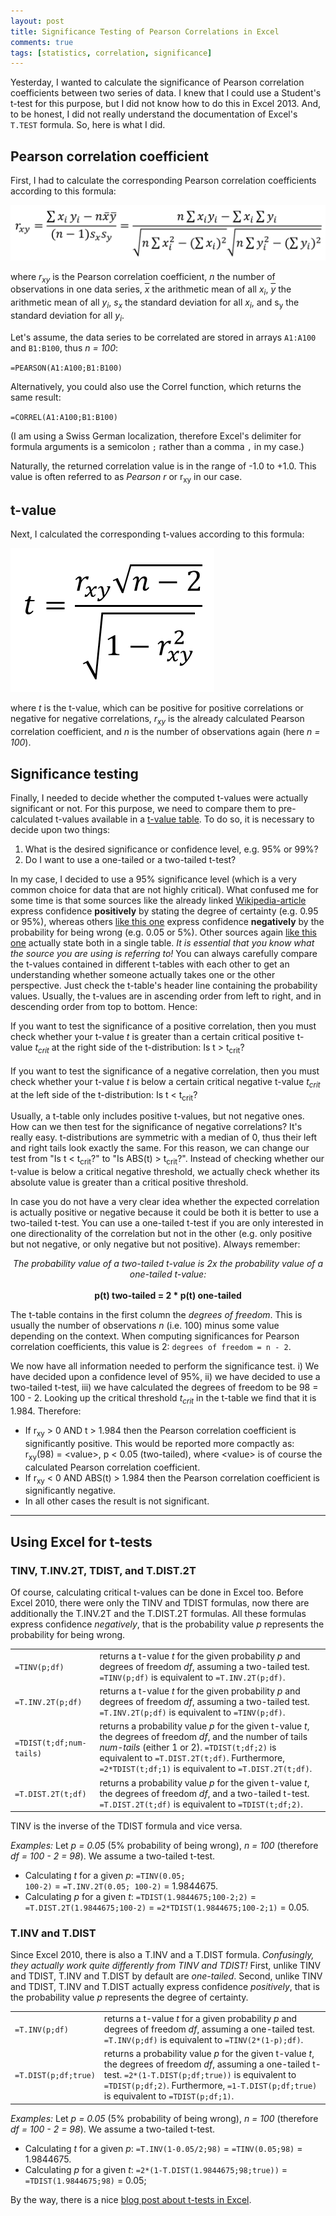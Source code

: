 ```yaml
---
layout: post
title: Significance Testing of Pearson Correlations in Excel
comments: true
tags: [statistics, correlation, significance]
---
```

Yesterday, I wanted to calculate the significance of Pearson correlation coefficients between two series of data. I knew that I could use a Student's t-test for this purpose, but I did not know how to do this in Excel 2013. And, to be honest, I did not really understand the documentation of Excel's <code>T.TEST</code> formula. So, here is what I did.<span class="more"></span>

## Pearson correlation coefficient
First, I had to calculate the corresponding Pearson correlation coefficients according to this formula:

![Pearson correlation coefficient formula](/public/img/20141030-pearson-correlation-coefficient-formula.png "Pearson correlation coefficient formula")

where _r<sub>xy</sub>_ is the Pearson correlation coefficient, _n_ the number of observations in one data series, _<span style="text-decoration: overline;">x</span>_ the arithmetic mean of all _x<sub>i</sub>_, _<span style="text-decoration: overline;">y</span>_ the arithmetic mean of all _y<sub>i</sub>_, _s<sub>x</sub>_ the standard deviation for all _x<sub>i</sub>_, and s<sub>y</sub> the standard deviation for all _y<sub>i</sub>_.

Let's assume, the data series to be correlated are stored in arrays <code>A1:A100</code> and <code>B1:B100</code>, thus _n = 100_:

<code>=PEARSON(A1:A100;B1:B100)</code>

Alternatively, you could also use the Correl function, which returns the same result:

<code>=CORREL(A1:A100;B1:B100)</code>

(I am using a Swiss German localization, therefore Excel's delimiter for formula arguments is a semicolon <code>;</code> rather than a comma <code>,</code> in my case.)

Naturally, the returned correlation value is in the range of -1.0 to +1.0. This value is often referred to as _Pearson r_ or r<sub>xy</sub> in our case.

## t-value
Next, I calculated the corresponding t-values according to this formula:

![t-value formula](/public/img/20141030-t-value-formula.png "t-value formula")

where _t_ is the t-value, which can be positive for positive correlations or negative for negative correlations, _r<sub>xy</sub>_ is the already calculated Pearson correlation coefficient, and _n_ is the number of observations again (here _n = 100_).

## Significance testing
Finally, I needed to decide whether the computed t-values were actually significant or not. For this purpose, we need to compare them to pre-calculated t-values available in a [t-value table](http://en.wikipedia.org/wiki/Student%27s_t-distribution#Table_of_selected_values). To do so, it is necessary to decide upon two things:

1. What is the desired significance or confidence level, e.g. 95% or 99%?
2. Do I want to use a one-tailed or a two-tailed t-test?

In my case, I decided to use a 95% significance level (which is a very common choice for data that are not highly critical). What confused me for some time is that some sources like the already linked [Wikipedia-article](http://en.wikipedia.org/wiki/Student%27s_t-distribution#Table_of_selected_values) express confidence __positively__ by stating the degree of certainty (e.g. 0.95 or 95%), whereas others [like this one](http://www.socr.ucla.edu/applets.dir/t-table.html) express confidence __negatively__ by the probability for being wrong (e.g. 0.05 or 5%). Other sources again [like this one](http://www.medcalc.org/manual/t-distribution.php) actually state both in a single table. _It is essential that you know what the source you are using is referring to!_ You can always carefully compare the t-values contained in different t-tables with each other to get an understanding whether someone actually takes one or the other perspective. Just check the t-table's header line containing the probability values. Usually, the t-values are in ascending order from left to right, and in descending order from top to bottom. Hence:

<div class="message">If you want to test the significance of a positive correlation, then you must check whether your t-value <i>t</i> is greater than a certain critical positive t-value <i>t<sub>crit</sub></i> at the right side of the t-distribution: Is t > t<sub>crit</sub>?<br/>
<br/>
If you want to test the significance of a negative correlation, then you must check whether your t-value <i>t</i> is below a certain critical negative t-value <i>t<sub>crit</sub></i> at the left side of the t-distribution: Is t < t<sub>crit</sub>?</div>

Usually, a t-table only includes positive t-values, but not negative ones. How can we then test for the significance of negative correlations? It's really easy. t-distributions are symmetric with a median of 0, thus their left and right tails look exactly the same. For this reason, we can change our test from "Is t < t<sub>crit</sub>?" to "Is ABS(t) > t<sub>crit</sub>?". Instead of checking whether our t-value is below a critical negative threshold, we actually check whether its absolute value is greater than a critical positive threshold.

In case you do not have a very clear idea whether the expected correlation is actually positive or negative because it could be both it is better to use a two-tailed t-test. You can use a one-tailed t-test if you are only interested in one directionality of the correlation but not in the other (e.g. only positive but not negative, or only negative but not positive). Always remember:

<div class="message"><center><em>The probability value of a two-tailed t-value is 2x the probability value of a one-tailed t-value:</em><br/><br/>
<strong>p(t) two-tailed = 2 * p(t) one-tailed</strong></center></div>

The t-table contains in the first column the _degrees of freedom_. This is usually the number of observations _n_ (i.e. 100) minus some value depending on the context. When computing significances for Pearson correlation coefficients, this value is 2: <code>degrees of freedom = n - 2</code>.

We now have all information needed to perform the significance test. i) We have decided upon a confidence level of 95%, ii) we have decided to use a two-tailed t-test, iii) we have calculated the degrees of freedom to be 98 = 100 - 2. Looking up the critical threshold _t<sub>crit</sub>_ in the t-table we find that it is 1.984. Therefore:

* If r<sub>xy</sub> > 0 AND t > 1.984 then the Pearson correlation coefficient is significantly positive. This would be reported more compactly as: r<sub>xy</sub>(98) = &lt;value&gt;, p < 0.05 (two-tailed), where &lt;value&gt; is of course the calculated Pearson correlation coefficient.
* If r<sub>xy</sub> < 0 AND ABS(t) > 1.984 then the Pearson correlation coefficient is significantly negative.
* In all other cases the result is not significant.

---

## Using Excel for t-tests

### TINV, T.INV.2T, TDIST, and T.DIST.2T
Of course, calculating critical t-values can be done in Excel too. Before Excel 2010, there were only the TINV and TDIST formulas, now there are additionally the T.INV.2T and the T.DIST.2T formulas. All these formulas express confidence _negatively_, that is the probability value _p_ represents the probability for being wrong.

<table>
  <tr>
    <td><code>=TINV(p;df)</code></td>
    <td>returns a t-value <i>t</i> for the given probability <i>p</i> and degrees of freedom <i>df</i>, assuming a two-tailed test. <code>=TINV(p;df)</code> is equivalent to <code>=T.INV.2T(p;df)</code>.</td>
  </tr>
  <tr>
    <td><code>=T.INV.2T(p;df)</code></td>
    <td>returns a t-value <i>t</i> for the given probability <i>p</i> and degrees of freedom <i>df</i>, assuming a two-tailed test. <code>=T.INV.2T(p;df)</code> is equivalent to <code>=TINV(p;df)</code>.</td>
  </tr>
  <tr>
    <td><code>=TDIST(t;df;num-tails)</code></td>
    <td>returns a probability value <i>p</i> for the given t-value <i>t</i>, the degrees of freedom <i>df</i>, and the number of tails <i>num-tails</i> (either 1 or 2). <code>=TDIST(t;df;2)</code> is equivalent to <code>=T.DIST.2T(t;df)</code>. Furthermore, <code>=2*TDIST(t;df;1)</code> is equivalent to <code>=T.DIST.2T(t;df)</code>.</td>
  </tr>
  <tr>
    <td><code>=T.DIST.2T(t;df)</code></td>
    <td>returns a probability value <i>p</i> for the given t-value <i>t</i>, the degrees of freedom <i>df</i>, and a two-tailed t-test. <code>=T.DIST.2T(t;df)</code> is equivalent to <code>=TDIST(t;df;2)</code>.</td>
  </tr>
</table>

TINV is the inverse of the TDIST formula and vice versa.

_Examples:_ Let _p = 0.05_ (5% probability of being wrong), _n = 100_ (therefore _df = 100 - 2 = 98_). We assume a two-tailed t-test.

* Calculating _t_ for a given _p_: <code>=TINV(0.05; 100-2)</code> = <code>=T.INV.2T(0.05; 100-2)</code> = 1.9844675.
* Calculating _p_ for a given _t_: <code>=TDIST(1.9844675;100-2;2)</code> = <code>=T.DIST.2T(1.9844675;100-2)</code> = <code>=2*TDIST(1.9844675;100-2;1)</code> = 0.05.

### T.INV and T.DIST
Since Excel 2010, there is also a T.INV and a T.DIST formula. _Confusingly, they actually work quite differently from TINV and TDIST!_ First, unlike TINV and TDIST, T.INV and T.DIST by default are _one-tailed_. Second, unlike TINV and TDIST, T.INV and T.DIST actually express confidence _positively_, that is the probability value _p_ represents the degree of certainty.

<table>
  <tr>
    <td><code>=T.INV(p;df)</code></td>
    <td>returns a t-value <i>t</i> for a given probability <i>p</i> and degrees of freedom <i>df</i>, assuming a one-tailed test. <code>=T.INV(p;df)</code> is equivalent to <code>=TINV(2*(1-p);df)</code>.</td>
  </tr>
  <tr>
    <td><code>=T.DIST(p;df;true)</code></td>
    <td>returns a probability value <i>p</i> for the given t-value <i>t</i>, the degrees of freedom <i>df</i>, assuming a one-tailed t-test. <code>=2*(1-T.DIST(p;df;true))</code> is equivalent to <code>=TDIST(p;df;2)</code>. Furthermore, <code>=1-T.DIST(p;df;true)</code> is equivalent to <code>=TDIST(p;df;1)</code>.</td>
  </tr>
</table>

_Examples:_ Let _p = 0.05_ (5% probability of being wrong), _n = 100_ (therefore _df = 100 - 2 = 98_). We assume a two-tailed t-test.

* Calculating _t_ for a given _p_: <code>=T.INV(1-0.05/2;98)</code> = <code>=TINV(0.05;98)</code> = 1.9844675.
* Calculating _p_ for a given _t_: <code>=2*(1-T.DIST(1.9844675;98;true))</code> = <code>=TDIST(1.9844675;98)</code> = 0.05;

By the way, there is a nice [blog post about t-tests in Excel](http://www.real-statistics.com/students-t-distribution/t-distribution-basic-concepts/).